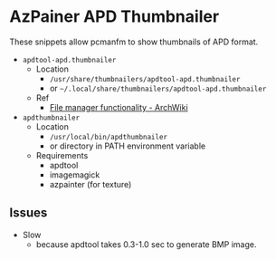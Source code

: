 # AzPainer APD Thumbnailer
These snippets allow pcmanfm to show thumbnails of APD format.

* `apdtool-apd.thumbnailer`
    * Location
        * `/usr/share/thumbnailers/apdtool-apd.thumbnailer`
        * or `~/.local/share/thumbnailers/apdtool-apd.thumbnailer`
    * Ref
        * [File manager functionality - ArchWiki](https://wiki.archlinux.org/index.php/File_manager_functionality#Use_PCManFM_to_get_thumbnails_for_other_file_types)
* `apdthumbnailer`
    * Location
        * `/usr/local/bin/apdthumbnailer`
        * or directory in PATH environment variable
    * Requirements
        * apdtool
        * imagemagick
        * azpainter (for texture)

## Issues
* Slow
    * because apdtool takes 0.3-1.0 sec to generate BMP image.
